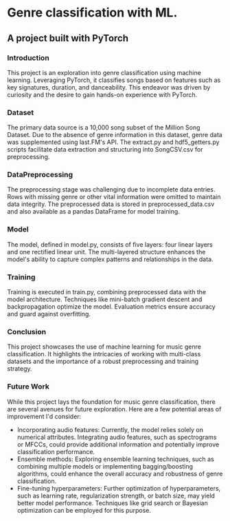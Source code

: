# Genre classification with ML.
## A project built with PyTorch
 
### Introduction
This project is an exploration into genre classification using machine learning. Leveraging PyTorch, it classifies songs based on features such as key signatures, duration, and danceability. This endeavor was driven by curiosity and the desire to gain hands-on experience with PyTorch.

### Dataset
The primary data source is a 10,000 song subset of the Million Song Dataset. Due to the absence of genre information in this dataset, genre data was supplemented using last.FM's API. The extract.py and hdf5_getters.py scripts facilitate data extraction and structuring into SongCSV.csv for preprocessing.

### DataPreprocessing
The preprocessing stage was challenging due to incomplete data entries. Rows with missing genre or other vital information were omitted to maintain data integrity. The preprocessed data is stored in preprocessed_data.csv and also available as a pandas DataFrame for model training.

### Model
The model, defined in model.py, consists of five layers: four linear layers and one rectified linear unit. The multi-layered structure enhances the model's ability to capture complex patterns and relationships in the data.

### Training
Training is executed in train.py, combining preprocessed data with the model architecture. Techniques like mini-batch gradient descent and backpropagation optimize the model. Evaluation metrics ensure accuracy and guard against overfitting.

### Conclusion
This project showcases the use of machine learning for music genre classification. It highlights the intricacies of working with multi-class datasets and the importance of a robust preprocessing and training strategy.

### Future Work
While this project lays the foundation for music genre classification, there are several avenues for future exploration. Here are a few potential areas of improvement I'd consider:
- Incorporating audio features: Currently, the model relies solely on numerical attributes. Integrating audio features, such as spectrograms or MFCCs, could provide additional information and potentially improve classification performance.
- Ensemble methods: Exploring ensemble learning techniques, such as combining multiple models or implementing bagging/boosting algorithms, could enhance the overall accuracy and robustness of genre classification.
- Fine-tuning hyperparameters: Further optimization of hyperparameters, such as learning rate, regularization strength, or batch size, may yield better model performance. Techniques like grid search or Bayesian optimization can be employed for this purpose.
